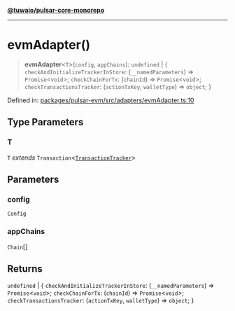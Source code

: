 [**@tuwaio/pulsar-core-monorepo**](../../../README.md)

***

# evmAdapter()

> **evmAdapter**\<`T`\>(`config`, `appChains`): `undefined` \| \{ `checkAndInitializeTrackerInStore`: (`__namedParameters`) => `Promise`\<`void`\>; `checkChainForTx`: (`chainId`) => `Promise`\<`void`\>; `checkTransactionsTracker`: (`actionTxKey`, `walletType`) => `object`; \}

Defined in: [packages/pulsar-evm/src/adapters/evmAdapter.ts:10](https://github.com/TuwaIO/pulsar-core/blob/dbbc3a2abf86991b161bee65372e50210926b49f/packages/pulsar-evm/src/adapters/evmAdapter.ts#L10)

## Type Parameters

### T

`T` *extends* `Transaction`\<[`TransactionTracker`](../enumerations/TransactionTracker.md)\>

## Parameters

### config

`Config`

### appChains

`Chain`[]

## Returns

`undefined` \| \{ `checkAndInitializeTrackerInStore`: (`__namedParameters`) => `Promise`\<`void`\>; `checkChainForTx`: (`chainId`) => `Promise`\<`void`\>; `checkTransactionsTracker`: (`actionTxKey`, `walletType`) => `object`; \}
